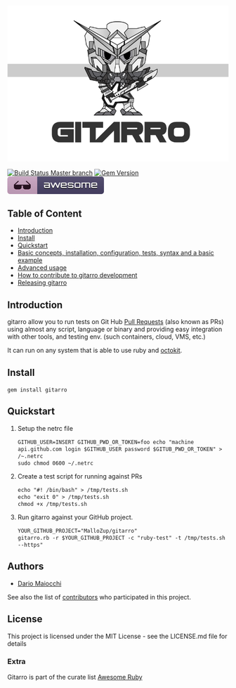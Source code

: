  <p align="center"><img src=assets/images/Mesa-de-trabajo-1ldpi-2.png></p>

[![Build Status Master branch](https://travis-ci.org/openSUSE/gitarro.svg?branch=master)](https://travis-ci.org/openSUSE/gitarro)
[![Gem Version](https://badge.fury.io/rb/gitarro.svg)](https://badge.fury.io/rb/gitarro)
![awesome-badge](assets/images/badge.svg)

## Table of Content

- [Introduction](#introduction)
- [Install](#install)
- [Quickstart](#quickstart)
- [Basic concepts, installation, configuration, tests, syntax and a basic example](doc/BASICS.md)
- [Advanced usage](doc/ADVANCED.md)
- [How to contribute to gitarro development](doc/CONTRIBUTING.md)
- [Releasing gitarro](doc/RELEASING.md)

## Introduction

gitarro allow you to run tests on Git Hub [Pull Requests](https://help.github.com/articles/about-pull-requests/) (also known as PRs) using almost any script, language or binary and providing easy integration with other tools, and testing env. (such containers, cloud, VMS, etc.)

It can run on any system that is able to use ruby and [octokit](https://github.com/octokit/octokit.rb).

## Install

`gem install gitarro`

## Quickstart

1. Setup the netrc file
    ```shell
    GITHUB_USER=INSERT GITHUB_PWD_OR_TOKEN=foo echo "machine api.github.com login $GITHUB_USER password $GITUB_PWD_OR_TOKEN" > /~.netrc
    sudo chmod 0600 ~/.netrc
    ```

2. Create a test script for running against PRs

    ```shell
    echo "#! /bin/bash" > /tmp/tests.sh
    echo "exit 0" > /tmp/tests.sh
    chmod +x /tmp/tests.sh
    ```

3. Run gitarro against your GitHub project.

    ```shell
    YOUR_GITHUB_PROJECT="MalloZup/gitarro"
    gitarro.rb -r $YOUR_GITHUB_PROJECT -c "ruby-test" -t /tmp/tests.sh --https"
    ```

## Authors

- [Dario Maiocchi](https://github.com/MalloZup)

See also the list of [contributors](https://github.com/openSUSE/gitarro/graphs/contributors) who participated in this project.

## License

This project is licensed under the MIT License - see the LICENSE.md file for details

### Extra

Gitarro is part of the curate list [Awesome Ruby](http://awesome-ruby.com)
